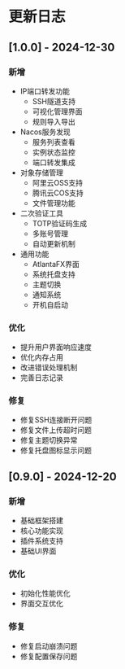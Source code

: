 # 更新日志

## [1.0.0] - 2024-12-30

### 新增

- IP端口转发功能
    - SSH隧道支持
    - 可视化管理界面
    - 规则导入导出
- Nacos服务发现
    - 服务列表查看
    - 实例状态监控
    - 端口转发集成
- 对象存储管理
    - 阿里云OSS支持
    - 腾讯云COS支持
    - 文件管理功能
- 二次验证工具
    - TOTP验证码生成
    - 多账号管理
    - 自动更新机制
- 通用功能
    - AtlantaFX界面
    - 系统托盘支持
    - 主题切换
    - 通知系统
    - 开机自启动

### 优化

- 提升用户界面响应速度
- 优化内存占用
- 改进错误处理机制
- 完善日志记录

### 修复

- 修复SSH连接断开问题
- 修复文件上传超时问题
- 修复主题切换异常
- 修复托盘图标显示问题

## [0.9.0] - 2024-12-20

### 新增

- 基础框架搭建
- 核心功能实现
- 插件系统支持
- 基础UI界面

### 优化

- 初始化性能优化
- 界面交互优化

### 修复

- 修复启动崩溃问题
- 修复配置保存问题 